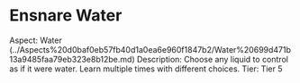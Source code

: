 # Ensnare Water

Aspect: Water (../Aspects%20d0baf0eb57fb40d1a0ea6e960f1847b2/Water%20699d471b13a9485faa79eb323e8b12be.md)
Description: Choose any liquid to control as if it were water. Learn multiple times with different choices.
Tier: Tier 5
